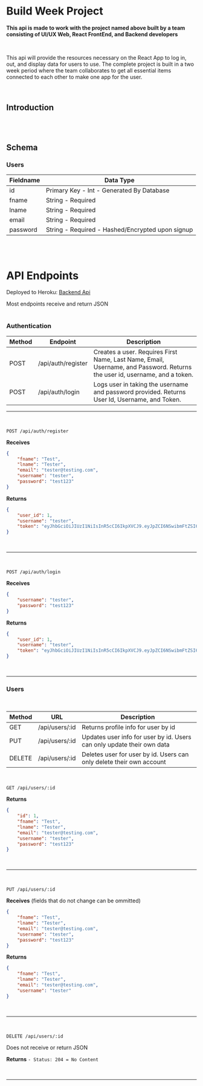 # <Project Name> Build Week Project

**This api is made to work with the project named above built by a team consisting of UI/UX Web, React FrontEnd, and Backend developers**

<br >

This api will provide the resources necessary on the React App to log in, out, and display data for users to use. The complete project is built
in a two week period where the team collaborates to get all essential items connected to each other to make one app for the user.

<br>

## Introduction

<Introduction for the app goes here...>

<br><br>

## Schema

### Users

| Fieldname   | Data Type         |
|-------------|-------------------|
| id          | Primary Key - Int - Generated By Database |
| fname       | String - Required |
| lname       | String - Required |
| email       | String - Required |
| password    | String - Required - Hashed/Encrypted upon signup |

<br><br>


# API Endpoints
Deployed to Heroku: [Backend Api]()

Most endpoints receive and return JSON
<br><br>

### Authentication

| Method | Endpoint               | Description                                                                  |
|--------|------------------------|------------------------------------------------------------------------------|
| POST   | /api/auth/register     | Creates a user. Requires First Name, Last Name, Email, Username, and Password. Returns the user id, username, and a token. |
| POST   | /api/auth/login        | Logs user in taking the username and password provided. Returns User Id, Username, and Token. |

___
<br>

`POST /api/auth/register`

**Receives**
```json
{
    "fname": "Test",
    "lname": "Tester",
    "email": "tester@testing.com",
    "username": "tester",
    "password": "test123"
}
```

**Returns**
```json
{
    "user_id": 1,
    "username": "tester",
    "token": "eyJhbGciOiJIUzI1NiIsInR5cCI6IkpXVCJ9.eyJpZCI6NSwibmFtZSI6IkFsaWNlIiwiZW1haWwiOiJhbGljZUBnbWFpbC5jb20iLCJyb2xlcyI6WyJTVFVERU5UIl0sImlhdCI6MTU5MjYxODM4MiwiZXhwIjoxNTkyNjI1NTgyfQ.JCn_0iOCptEmJ7xIKBf4tOPHZanncar719n0mGdHiI8"
}
```
<br>

____

<br>

`POST /api/auth/login`

**Receives**
```json
{
    "username": "tester",
    "password": "test123"
}
```

**Returns**
```json
{
    "user_id": 1,
    "username": "tester",
    "token": "eyJhbGciOiJIUzI1NiIsInR5cCI6IkpXVCJ9.eyJpZCI6NSwibmFtZSI6IkFsaWNlIiwiZW1haWwiOiJhbGljZUBnbWFpbC5jb20iLCJyb2xlcyI6WyJTVFVERU5UIl0sImlhdCI6MTU5MjYxODM4MiwiZXhwIjoxNTkyNjI1NTgyfQ.JCn_0iOCptEmJ7xIKBf4tOPHZanncar719n0mGdHiI8"
}
```
<br>

___


### Users
<br>

| Method | URL            | Description                                                                   |
| ------ | -------------- | ----------------------------------------------------------------------------- |
| GET    | /api/users/:id | Returns profile info for user by id                                           |
| PUT    | /api/users/:id | Updates user info for user by id. Users can only update their own data        |
| DELETE | /api/users/:id | Deletes user for user by id. Users can only delete their own account          |

<br>

`GET /api/users/:id`

**Returns**
```json
{
    "id": 1,
    "fname": "Test",
    "lname": "Tester",
    "email": "tester@testing.com",
    "username": "tester",
    "password": "test123"
}
```
<br>

___
<br>

`PUT /api/users/:id`

**Receives** (fields that do not change can be ommitted)
```json
{
    "fname": "Test",
    "lname": "Tester",
    "email": "tester@testing.com",
    "username": "tester",
    "password": "test123"
}
```

**Returns**
```json
{
    "fname": "Test",
    "lname": "Tester",
    "email": "tester@testing.com",
    "username": "tester"
}
```
<br>

___
<br>

`DELETE /api/users/:id`

Does not receive or return JSON

**Returns**
```- Status: 204 = No Content ```

<br>


___
